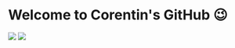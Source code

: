 # Welcome to Corentin's GitHub 😉

<a>
	<img src="https://github-readme-stats.vercel.app/api?username=corentinbouton&count_private=true&show_icons=true">
	<img src="https://github-readme-stats.vercel.app/api/top-langs/?username=corentinbouton">
</a>

